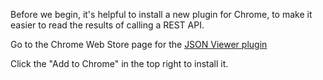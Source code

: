 Before we begin, it's helpful to install a new plugin for Chrome, to make it easier to read the results of calling a REST API.

Go to the Chrome Web Store page for the [JSON Viewer plugin](https://chrome.google.com/webstore/detail/json-viewer/gbmdgpbipfallnflgajpaliibnhdgobh)

Click the "Add to Chrome" in the top right to install it.
